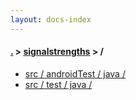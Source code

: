 ```yaml
---
layout: docs-index
---
```

#### [.](./../index) > [signalstrengths](./index) > **/**

- [src / androidTest / java / ](src/androidTest/java/)
- [src / test / java / ](src/test/java/)
